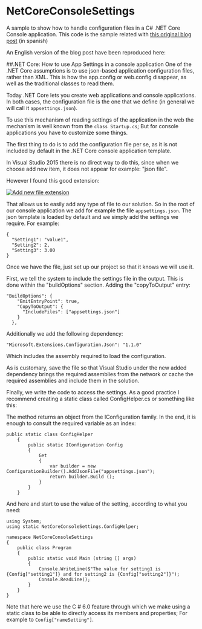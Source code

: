 # NetCoreConsoleSettings
A sample to show how to handle configuration files in a C# .NET Core Console application.
This code is the sample related with [this original blog post](http://warnov.com/@coresettings) (in spanish)

An English version of the blog post have been reproduced here:

##.NET Core: How to use App Settings in a console application
One of the .NET Core assumptions is to use json-based application configuration files, rather than XML.
This is how the app.config or web.config disappear, as well as the traditional classes to read them.

Today .NET Core lets you create web applications and console applications. In both cases, the configuration file is the one that we define (in general we will call it `appsettings.json`).

To use this mechanism of reading settings of the application in the web the mechanism is well known from the `class Startup.cs`; But for console applications you have to customize some things.

The first thing to do is to add the configuration file per se, as it is not included by default in the .NET Core console application template.

In Visual Studio 2015 there is no direct way to do this, since when we choose add new item, it does not appear for example: "json file".

However I found this good extension:

[![Add new file extension](https://msdnshared.blob.core.windows.net/media/2017/01/image375.png)](https://marketplace.visualstudio.com/items?itemName=MadsKristensen.AddNewFile)

That allows us to easily add any type of file to our solution.
So in the root of our console application we add for example the file `appsettings.json`.
The json template is loaded by default and we simply add the settings we require. For example:

    {
      "Setting1": "value1",
      "Setting2": 2,
      "Setting3": 3.00
    }

Once we have the file, just set up our project so that it knows we will use it.

First, we tell the system to include the settings file in the output. This is done within the "buildOptions" section. Adding the "copyToOutput" entry:

    "BuildOptions": {
        "EmitEntryPoint": true,
        "CopyToOutput": {
          "IncludeFiles": ["appsettings.json"]
        }
      },

Additionally we add the following dependency:

    "Microsoft.Extensions.Configuration.Json": "1.1.0"

Which includes the assembly required to load the configuration.

As is customary, save the file so that Visual Studio under the new added dependency brings the required assemblies from the network or cache the required assemblies and include them in the solution.

Finally, we write the code to access the settings. As a good practice I recommend creating a static class called ConfigHelper.cs or something like this:

The method returns an object from the IConfiguration family. In the end, it is enough to consult the required variable as an index:

    public static class ConfigHelper
        {
            public static IConfiguration Config
            {
                Get
                {
                    var builder = new ConfigurationBuilder().AddJsonFile("appsettings.json");
                    return builder.Build ();
                }
            }
        }

And here and start to use the value of the setting, according to what you need:

    using System;
    using static NetCoreConsoleSettings.ConfigHelper;
     
    namespace NetCoreConsoleSettings
    {
        public class Program
        {
	        public static void Main (string [] args)
            {
                Console.WriteLine($"The value for setting1 is {Config["setting1"]} and for setting2 is {Config["setting2"]}");
                Console.ReadLine();
            }
        }
    }

Note that here we use the C # 6.0 feature through which we make using a static class to be able to directly access its members and properties; For example to `Config["nameSetting"]`.


